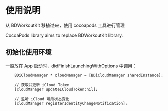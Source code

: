# 使用说明

从 BDWorkoutKit 移植过来，使用 cocoapods 工具进行管理

CocoaPods library aims to replace BDWorkoutKit library.

## 初始化使用环境

一般放在 App 启动时，didFinishLaunchingWithOptions 中调用：

```
    BDiCloudManager * cloudManager = [BDiCloudManager sharedInstance];

    // 获取并更新 iCloud Token
    [cloudManager updateICloudToken:nil];

    // 监听 iCloud 可用状态变化
    [cloudManager registerIdentityChangeNotification];
```
